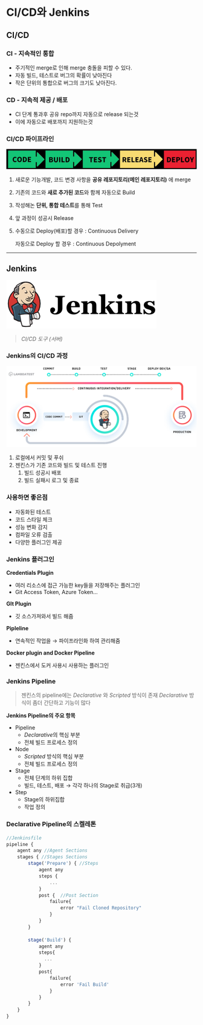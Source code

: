 # CI/CD와 Jenkins

## CI/CD

### CI - 지속적인 통합

- 주기적인 merge로 인해 merge 충돌을 피할 수 있다.
- 자동 빌드, 테스트로 버그의 확률이 낮아진다
- 작은 단위의 통합으로 버그의 크기도 낮아진다.

### CD - 지속적 제공 / 배포

- CI 단계 통과후 공유 repo까지 자동으로 release 되는것
- 이에 자동으로 배포까지 지원하는것

### CI/CD 파이프라인

![image.png](img/image.png)

1. 새로운 기능개발, 코드 변경 사항을 **공유 레포지토리(메인 레포지토리)** 에 merge
2. 기존의 코드와 **새로 추가된 코드**와 함께 자동으로 Build
3. 작성해논 **단위, 통합 테스트**를 통해 Test
4. 앞 과정이 성공시 Release
5. 수동으로 Deploy(배포)할 경우 : Continuous Delivery
    
    자동으로 Deploy 할 경우 : Continuous Depolyment
    

---

## Jenkins

![image.png](img/image%201.png)

> *CI/CD 도구 (서버)*
> 

### Jenkins의 CI/CD 과정

![image.png](img/image%202.png)

1. 로컬에서 커밋 및 푸쉬 
2. 젠킨스가 기존 코드와 빌드 및 테스트 진행 
    1. 빌드 성공시 배포
    2. 빌드 실패시 로그 및 종료 

### 사용하면 좋은점

- 자동화된 테스트
- 코드 스타일 체크
- 성능 변화 감지
- 컴파일 오류 검출
- 다양한 플러그인 제공

### Jenkins 플러그인

**Credentials Plugin**

- 여러 리소스에 접근 가능한 key들을 저장해주는 플러그인
- Git Access Token, Azure Token…

**GIt Plugin**

- 깃 소스가져와서 빌드 해줌

**Pipleline**

- 연속적인 작업을 → 파이프라인화 하여 관리해줌

**Docker plugin and Docker Pipeline**

- 젠킨스에서 도커 사용시 사용하는 플러그인

### Jenkins Pipeline

> 젠킨스의 pipeline에는 *Declarative* 와 *Scripted* 방식이 존재
*Declarative* 방식이 좀더 간단하고 기능이 많다
> 

**Jenkins Pipeline의 주요 항목**

- Pipeline
    - *Declarative*의 핵심 부분
    - 전체 빌드 프로세스 정의
- Node
    - *Scripted* 방식의 핵심 부분
    - 전체 빌드 프로세스 정의
- Stage
    - 전체 단계의 하위 집합
    - 빌드, 테스트, 배포 → 각각 하나의 Stage로 취급(3개)
- Step
    - Stage의 하위집합
    - 작업 정의

### Declarative Pipeline의 스켈레톤

```jsx
//Jenkinsfile
pipeline {
    agent any //Agent Sections
    stages { //Stages Sections
        stage('Prepare') { //Steps
            agent any
            steps {
                ...
            }
            post {  //Post Section
                failure{
                    error "Fail Cloned Repository"
                }
            }
        }
        
        stage('Build') {
            agent any
            steps{
              ...
            }
            post{
                failure{
                    error 'Fail Build'
                }
            }
        }
    }
}
```